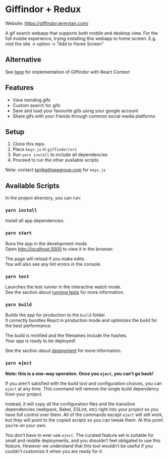 # Giffindor + Redux

Website: <https://giffindor.jermytan.com/>

A gif search webapp that supports both mobile and desktop view. For the full mobile experience, trying installing this webapp to home screen. E.g. visit the site -> option -> "Add to Home Screen"

## Alternative

See [here](https://git.garena.com/tanjkq/giffindor/tree/master) for implementation of Giffindor with React Context

## Features

- View trending gifs
- Custom search for gifs
- Save and load your favourite gifs using your google account
- Share gifs with your friends through common social media platforms

## Setup

1. Clone this repo
2. Place `keys.js` in `giffindor/src`
3. Run `yarn install` to include all dependencies
3. Proceed to run the other available scripts

Note: contact <tanjkq@seagroup.com> for `keys.js`

## Available Scripts

In the project directory, you can run:

### `yarn install`

Install all app dependencies.

### `yarn start`

Runs the app in the development mode.<br />
Open [http://localhost:3000](http://localhost:3000) to view it in the browser.

The page will reload if you make edits.<br />
You will also see any lint errors in the console.

### `yarn test`

Launches the test runner in the interactive watch mode.<br />
See the section about [running tests](https://facebook.github.io/create-react-app/docs/running-tests) for more information.

### `yarn build`

Builds the app for production to the `build` folder.<br />
It correctly bundles React in production mode and optimizes the build for the best performance.

The build is minified and the filenames include the hashes.<br />
Your app is ready to be deployed!

See the section about [deployment](https://facebook.github.io/create-react-app/docs/deployment) for more information.

### `yarn eject`

**Note: this is a one-way operation. Once you `eject`, you can’t go back!**

If you aren’t satisfied with the build tool and configuration choices, you can `eject` at any time. This command will remove the single build dependency from your project.

Instead, it will copy all the configuration files and the transitive dependencies (webpack, Babel, ESLint, etc) right into your project so you have full control over them. All of the commands except `eject` will still work, but they will point to the copied scripts so you can tweak them. At this point you’re on your own.

You don’t have to ever use `eject`. The curated feature set is suitable for small and middle deployments, and you shouldn’t feel obligated to use this feature. However we understand that this tool wouldn’t be useful if you couldn’t customize it when you are ready for it.

